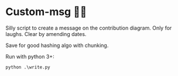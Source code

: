 # Custom-msg  🧙‍♂️

Silly script to create a message on the contribution diagram. Only for laughs. Clear by amending dates.

Save for good hashing algo with chunking.

Run with python 3+:
```
python .\write.py
```
